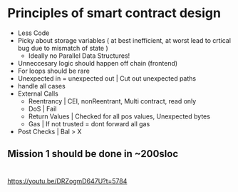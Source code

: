 # Principles of smart contract design

- Less Code
- Picky about storage variables ( at best inefficient, at worst lead to crtical bug due to mismatch of state )
  - Ideally no Parallel Data Structures!
- Unneccesary logic should happen off chain (frontend)
- For loops should be rare
- Unexpected in = unexpected out | Cut out unexpected paths
- handle all cases
- External Calls
  - Reentrancy | CEI, nonReentrant, Multi contract, read only
  - DoS | Fail
  - Return Values | Checked for all pos values, Unexpected bytes
  - Gas | If not trusted = dont forward all gas
- Post Checks | Bal > X

## Mission 1 should be done in ~200sloc

#

https://youtu.be/DRZogmD647U?t=5784
